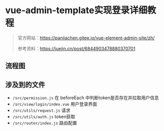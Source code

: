 # vue-admin-template实现登录详细教程

> 官方网站：https://panjiachen.gitee.io/vue-element-admin-site/zh/
>
> 参考资料：https://juejin.cn/post/6844903478880370701

## 流程图


## 涉及到的文件

- `/src/permission.js` 在 beforeEach 中判断token是否存在并拉取用户信息
- `/src/view/login/index.vue` 用户登录界面
- `/src/utils/request.js`  请求
- `/src/utils/auth.js` token获取
- `/src/router/index.js`  路由配置











